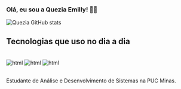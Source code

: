 

### Olá, eu sou a Quezia Emilly! 🖐🏻

![Quezia GitHub stats](https://github-readme-stats.vercel.app/api?username=Quezia-Emilly&show_icons=true&theme=dracula)


## Tecnologias que uso no dia a dia

<div style="display: inline_block"><br/>
  <img align="center" alt="html" src="https://img.shields.io/badge/HTML5-E34F26?style=for-the-badge&logo=html5&logoColor=white"/>

  <img align="center" alt="html" src="https://img.shields.io/badge/JavaScript-323330?style=for-the-badge&logo=javascript&logoColor=F7DF1E"/>

  <img align="center" alt="html" src="https://img.shields.io/badge/CSS3-1572B6?style=for-the-badge&logo=css3&logoColor=white"/> 
</div> <br/>

Estudante de Análise e Desenvolvimento de Sistemas na PUC Minas.
